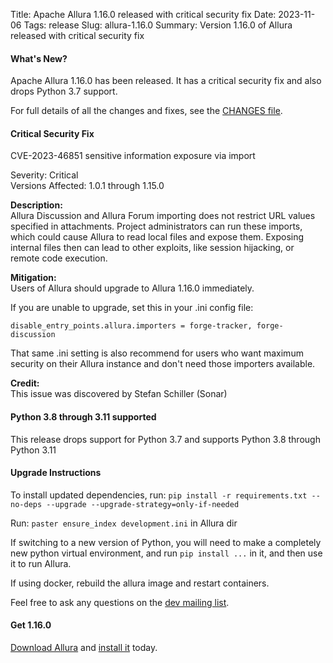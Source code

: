 Title: Apache Allura 1.16.0 released with critical security fix
Date: 2023-11-06
Tags: release
Slug: allura-1.16.0
Summary: Version 1.16.0 of Allura released with critical security fix

#### What's New?

Apache Allura 1.16.0 has been released.  It has a critical security fix and also drops Python 3.7 support.

For full details of all the changes and fixes, see the [CHANGES file](https://forge-allura.apache.org/p/allura/git/ci/master/tree/CHANGES). 

#### Critical Security Fix

CVE-2023-46851 sensitive information exposure via import 

Severity: Critical<br>
Versions Affected: 1.0.1 through 1.15.0

**Description:**<br>
Allura Discussion and Allura Forum importing does not restrict URL values specified in attachments. Project administrators can run these imports, which could cause Allura to read local files and expose them.  Exposing internal files then can lead to other exploits, like session hijacking, or remote code execution.

**Mitigation:**<br>
Users of Allura should upgrade to Allura 1.16.0 immediately.

If you are unable to upgrade, set this in your .ini config file:

```
disable_entry_points.allura.importers = forge-tracker, forge-discussion
```

That same .ini setting is also recommend for users who want maximum security on their Allura instance and don't need those importers available.

**Credit:**<br>
This issue was discovered by Stefan Schiller (Sonar)

#### Python 3.8 through 3.11 supported

This release drops support for Python 3.7 and supports Python 3.8 through Python 3.11

#### Upgrade Instructions

To install updated dependencies, run: `pip install -r requirements.txt --no-deps --upgrade --upgrade-strategy=only-if-needed`

Run: `paster ensure_index development.ini` in Allura dir

If switching to a new version of Python, you will need to make a completely new python virtual environment,
and run `pip install ...` in it, and then use it to run Allura.

If using docker, rebuild the allura image and restart containers.

Feel free to ask any questions on the [dev mailing list](https://lists.apache.org/list.html?dev@allura.apache.org).

#### Get 1.16.0

[Download Allura](//allura.apache.org/download.html) and [install it](https://forge-allura.apache.org/docs/getting_started/installation.html) today.
